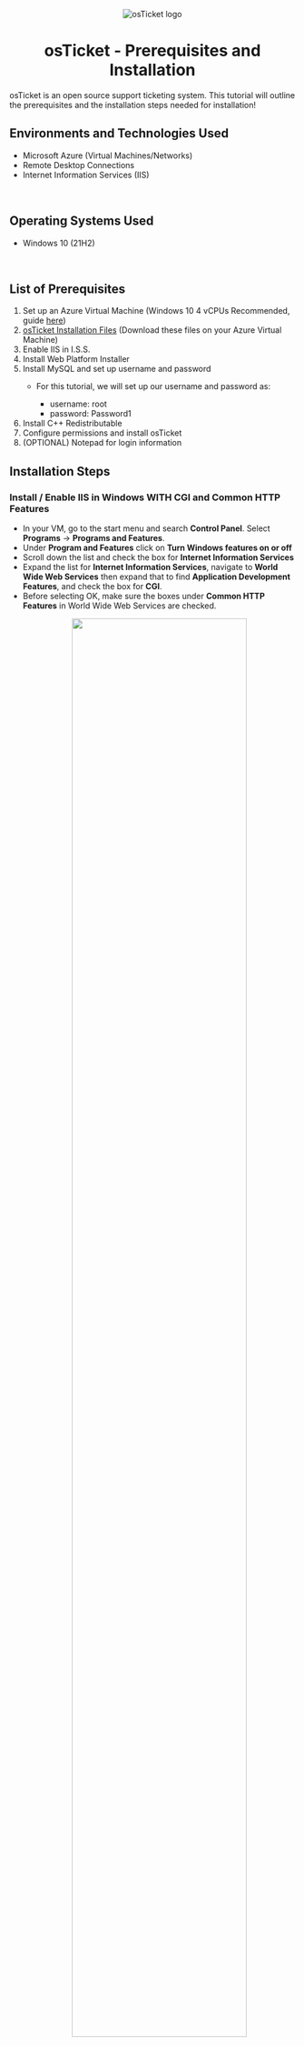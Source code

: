 <p align="center">
<img src="https://i.imgur.com/Clzj7Xs.png" alt="osTicket logo"/>
</p>

<h1 align = "center">osTicket - Prerequisites and Installation</h1>
osTicket is an open source support ticketing system. This tutorial will outline the prerequisites and the installation steps needed for installation!<br />

<h2>Environments and Technologies Used</h2>

<ul>
  <li>Microsoft Azure (Virtual Machines/Networks)</li>
  <li>Remote Desktop Connections</li>
  <li>Internet Information Services (IIS)</li>
</ul>

</br>

<h2>Operating Systems Used </h2>
<ul>
  <li>Windows 10 (21H2)</li>
</ul>

</br>

<h2>List of Prerequisites</h2>
<ol>
  <li>Set up an Azure Virtual Machine (Windows 10 4 vCPUs Recommended, guide <a href ="https://github.com/joshuafinchCC/VM-VN-RDC">here</a>)</li>
  <li><a href = "https://drive.google.com/drive/folders/1APMfNyfNzcxZC6EzdaNfdZsUwxWYChf6">osTicket Installation Files</a> (Download these files on your Azure Virtual Machine) </li>
  <li>Enable IIS in I.S.S.</li>
  <li>Install Web Platform Installer</li>
  <li>Install MySQL and set up username and password</li>
    <ul>
    <li>For this tutorial, we will set up our username and password as:</li>
      <ul>
      <li>username: root</li>
      <li>password: Password1</li>
      </ul>
    </ul>
  <li>Install C++ Redistributable</li>
  <li>Configure permissions and install osTicket</li>
  <li>(OPTIONAL) Notepad for login information</li>
</ol>

<h2>Installation Steps</h2>

<h3>Install / Enable IIS in Windows WITH CGI and Common HTTP Features</h3>

<p>
  <ul>
    <li>In your VM, go to the start menu and search <b>Control Panel</b>. Select <b>Programs</b> -> <b>Programs and Features</b>. </li>
    <li>Under <b>Program and Features</b> click on <b>Turn Windows features on or off</b></li>
    <li>Scroll down the list and check the box for <b>Internet Information Services</b></li>
    <li>Expand the list for <b>Internet Information Services</b>, navigate to <b>World Wide Web Services</b> then expand that to find <b>Application Development Features</b>, and check the box for <b>CGI</b>.</li>
    <li>Before selecting OK, make sure the boxes under <b>Common HTTP Features</b> in World Wide Web Services are checked.</li>
     
   <p align="center">
        <img src="https://github.com/joshuafinchCC/osticket-prereqs/assets/155266044/179de16a-ff86-413e-b38c-b9aed3bd4024" height="80%" width="80%"/>
   </p>
    
  <ul>
    <li>To confirm all your settings are correct, go to your browser in your VM and type in <b>127.0.0.1</b>, it should load the page to Internet Information Services. This is basically a loopback address, running a page off of yourself</li>
      <ul>
<p align="center">
        <img src="https://github.com/joshuafinchCC/osticket-prereqs/assets/155266044/2e08c27f-449c-432a-8c82-b9286fbcba08" height="80%" width="60%" />
   </p>

<br />

<h3>Installing Files for osTicket</h3>

<p>
  <ul>
    <li><b>NOTE:</b> <i> Your download speeds will vary depending on the VM's CPU and Google Drive's virus scanning speed </i></li>
    <li>From the Installation Files, download <b>PHP Manager</b> (PHPManagerForIIS_V1.5.0.msi) and <b>Rewrite Module</b> (rewrite_amd64_en-US.msi). Install both </li>

<p align="center">
        <img src="https://github.com/joshuafinchCC/osticket-prereqs/assets/155266044/e587309d-cddd-488c-89ab-8daf8a03e88d" height="80%" width="80%" />
   </p>
    
   <li>Create a Folder in your VM's C Drive and name it <b>PHP</b></li>
      <ul>

<p align="center">
        <img src="https://github.com/joshuafinchCC/osticket-prereqs/assets/155266044/192612f8-01fd-4e1a-8939-cb1abfba3755" height="80%" width="60%" />
   </p>
       
  </ul>
    <li>From the Installation Files, download the zip file <b>PHP 7.3.8</b> (php-7.3.8-nts-Win32-VC15-x86.zip) and extract the contents into the newly created PHP folder (C:\ PHP)</li>
      <ul>

<p align="center">
        <img src="https://github.com/joshuafinchCC/osticket-prereqs/assets/155266044/f0ee0ae6-9b99-4810-a9d5-297ebc8f4a11" height="80%" width="80%" />
   </p>
     
  </ul>
    <li>From the Installation Files, download and install <b>VC_redist.x86.exe</b></li>
    <li>From the Installation Files, download and install <b>MySQL 5.5.62</b> (mysql-5.5.62-win32.msi)</li>
      <ul>
       <li>After installing, launch the <b>Configuration Wizard</b></li>
        <li>Check <b>Install As Window Service</b>, for this tutorial our Service Name will stay as <b>MySQL</b></li>
        <li>Check <b>Modify Security Settings</b> and for this tutorial we'll set the password as <b>Password1</b> and then execute to finish installation</li>

<p align="center">
        <img src="https://github.com/joshuafinchCC/osticket-prereqs/assets/155266044/6f736192-60e8-4ca8-aacd-7df848b89c55" height="60%" width="40%" />
   </p>
     
  </ul>
</p>

<br />

<h3>Setting up IIS and PHP</h3>

<p>
  <ul>
    <li> In your start menu search <b>Internet Information Services (IIS) Manager</b> and run it as Administrator</li>
    <ul>
      <li> You should see <b>PHP Manager</b> and <b>URL Rewrite</b> in your IIS Manager due to the PHP Manager and Rewrite Modules files we just downloaded </li>
<p align="center">
        <img src="https://github.com/joshuafinchCC/osticket-prereqs/assets/155266044/dce39db3-ddba-4b58-a340-a0d9700130e8" height="80%" width="80%" />
   </p>
      </ul>
    <li>Go to <b>PHP Manager</b> and click on <b>Register new PHP Version</b>, set the directory to the <b>php-cgi</b> file found in the PHP folder we've set in C Drive (C:\PHP)</li>
    <ul>

<p align="center">
        <img src="https://github.com/joshuafinchCC/osticket-prereqs/assets/155266044/37b33164-dd38-4e35-a489-25198a448d1b" height="80%" width="80%" />
   </p>
      </ul>
    <li>Optional but Recommened: Refresh the IIS Manager Server by going to <b>Actions</b> and under <b>Manage Server</b> click on <b>Restart</b></li>
  </ul>
</p>

<br />

<h3>Installing osTicket</h3>

<p>
  <ul>
    <li>From the Installation Files, download and install <b>osTicket v1.15.8.zip</b></li>
    <li>Extract the <b>upload</b> folder from the zip file and copy the folder into the directory <b>C:\inetpub\wwwroot</b> in your VM. Afterwards, rename it to <b>osTicket</b> and refresh the IIS manager</li>
      <ul>
      <p align="center">
        <img src="https://github.com/joshuafinchCC/osticket-prereqs/assets/155266044/c331e4aa-7997-4697-b8bc-54cba0d39a64" height="80%" width="80%" />
   </p>
      </ul>
    <li>In IIS Manager, click the <b>Sites</b> dropdown, then expand <b>Default Web Site</b> and select the <b>osTicket</b> folder. Then, on the right, navigate to <b>Browse Folder</b> and click on <b>Browser*.80 (http)</b></li>

  <p align="center">
        <img src="https://github.com/joshuafinchCC/osticket-prereqs/assets/155266044/e38fee10-0636-4d82-8b9a-2156f52d9850" height="80%" width="80%" />
   </p>
    
  <li>The page for osTicket Installer should now pop up. If not, check your directories of your files and folders</li>
      <ul>
        <p align="center">
        <img src="https://github.com/joshuafinchCC/osticket-prereqs/assets/155266044/71b6538e-f921-4e51-8b1d-9076d6627184" height="80%" width="80%" />
   </p>
      </ul>
    
    
  <li>In IIS Manager, go to <b>osTicket</b> and click on <b>PHP Manager</b> -> <b>Enable or disable extensions</b> and enable the following extensions</li>
      <ul>
        <li>php_imap.dll</li>
        <li>php_intl.dll</li>
        <li>php_opcache.dll</li>
      </ul>
<p align="center">
        <img src="https://github.com/joshuafinchCC/osticket-prereqs/assets/155266044/b21a5b81-651d-4f9a-b318-d04b17a06837" height="80%" width="80%" />
   </p>
      
   <li>Refresh osTicket Installer on your browser to see <b>PHP IMAP Extension</b> and <b>Intl Extensions</b> are checked signifying the extensions are installed</li>
   
  <p align="center">
        <img src="https://github.com/joshuafinchCC/osticket-prereqs/assets/155266044/89675ac1-00b4-45df-859e-d00ed1524fae" height="60%" width="40%" />
   </p>
    
   <li>Locate the php file <b>ost-sampleconfig.php</b> inside the directory <b>C:\inetpub\wwwroot\osTicket\include\</b> and rename it to <b>ost-config.php</b> because osTicket Installer needs to interact with this file</li>
    <li>Now go to the <b>Properties</b> of the ost-config file and go to the <b>Advanced</b> settings in <b>Security</b> and <b>Disable Inheritance</b> to remove all inheritance permissions from the file (essentially making a "clean" object)</li>

  <p align="center">
        <img src="https://github.com/joshuafinchCC/osticket-prereqs/assets/155266044/310c6a82-27c5-4605-a941-597c060036cb" height="80%" width="80%" />
   </p>
   
  <li>Now add a new Permission, then click on <b>Select a principal</b> and for a new object type "everyone" the click on <b>Check Names</b> to set the Group and click OK. Then check all the boxes on Basic Permissions and then click OK. Now everyone using osTicket should have full permission to use it</li>

<p align="center">
        <img src="https://github.com/joshuafinchCC/osticket-prereqs/assets/155266044/afec45b5-c976-4053-8a5c-d8167e3c8d2f" height="60%" width="40%" />
   </p>
  
   <li>Head to osTicket on your browser and click on <b>Continue</b> then set your <b>System Settings</b> and <b>Admin User</b> until you get to <b>Database Settings</b></li>
      <ul>
        <li>Your email and usernames can be whatever you want (i.e "yourname@helper.com"), it is recommended to have a notepad to keep your usernames and passwords ready</li>
      </ul>
    <li>From the Installation Files, download and install <b>HeidiSQL</b></li>

  <ul>
        <li>Go through basic setup then launch HeidiSQL and create a New Session using the username "root" and password "Password1"</li>
       <p align="center">
        <img src="https://github.com/joshuafinchCC/osticket-prereqs/assets/155266044/49f01967-4f35-41ea-9559-211ea2bdcf4e" height="60%" width="40%" />
   </p>
        <li>You should see this once connected</li>
        <p align="center">
        <img src="https://github.com/joshuafinchCC/osticket-prereqs/assets/155266044/a9280c2f-4ae4-4189-9907-13b58abf50fa" height="80%" width="80%" />
   </p>
        <li>In HeidiSQL, create a new database (right click on <i>Unnamed</i> -> Create new -> Database) and name it <b>osTicket</b></li>
      </ul>
    <li>Once connected, go back to osTicket Installer type in our username and password into the respected fields in Database Settings</li>
      <ul>
        <li>MySQL Database: osTicket</li>
        <li>MySQL Username: root</li> 
        <li>MySQL Password: Password1</li>
      </ul>
    <li>Click <b>Install Now</b>, osTicket should now be fully installed on your VM!</li>
    <ul>

<p align="center">
        <img src="https://github.com/joshuafinchCC/osticket-prereqs/assets/155266044/8447191f-187d-4add-a751-12475e0b8b09" height="80%" width="80%" />
   </p>
      
<li><a href = "http://localhost/osTicket/scp/login.php">Link to Help Desk Page</a></li>
<li><a href = "http://localhost/osTicket/">Link to End Users Page</a></li>
    </ul>
  </ul>
</p>

<br />

<h3>Clean Up</h3>

<p>
  <ul>
    <li>Delete the <b>setup</b> folder inside your osTicket folder inside wwwroot (C:\inetpub\wwwroot\osTicket\setup)</li>
    <li>Set the permissions of <b>ost-config.php</b> to "read only" (have only the Read and Read and Execute boxes checked)</li>

As always, if you are exerpimenting with resources inside of Azure, remember to delete your resource groups when you are finished!
  </ul>
</p>

<br />

<h3 align = "right">Next Tutorial - <a href="">osTicket - Post-Install Configuration</a></h3>

